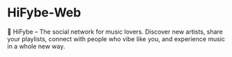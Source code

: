 # HiFybe-Web
🎵 HiFybe – The social network for music lovers. Discover new artists, share your playlists, connect with people who vibe like you, and experience music in a whole new way.

